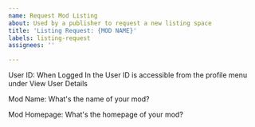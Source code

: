 ```yaml
---
name: Request Mod Listing
about: Used by a publisher to request a new listing space
title: 'Listing Request: {MOD NAME}'
labels: listing-request
assignees: ''

---
```


User ID: When Logged In the User ID is accessible from the profile menu under View User Details

Mod Name: What's the name of your mod?

Mod Homepage: What's the homepage of your mod?
